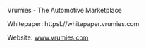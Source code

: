 Vrumies - The Automotive Marketplace

Whitepaper: httpsL//whitepaper.vrumies.com

Website: www.vrumies.com
